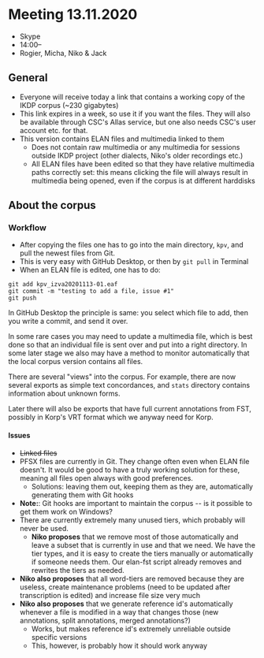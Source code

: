 # Meeting 13.11.2020
* Skype
* 14:00–
* Rogier, Micha, Niko & Jack

## General

- Everyone will receive today a link that contains a working copy of the IKDP corpus (~230 gigabytes)
- This link expires in a week, so use it if you want the files. They will also be available through CSC's Allas service, but one also needs CSC's user account etc. for that.
- This version contains ELAN files and multimedia linked to them
  - Does not contain raw multimedia or any multimedia for sessions outside IKDP project (other dialects, Niko's older recordings etc.)
  - All ELAN files have been edited so that they have relative multimedia paths correctly set: this means clicking the file will always result in multimedia being opened, even if the corpus is at different harddisks

## About the corpus

### Workflow

- After copying the files one has to go into the main directory, `kpv`, and pull the newest files from Git.
- This is very easy with GitHub Desktop, or then by `git pull` in Terminal
- When an ELAN file is edited, one has to do:

```
git add kpv_izva20201113-01.eaf
git commit -m "testing to add a file, issue #1"
git push
````

In GitHub Desktop the principle is same: you select which file to add, then you write a commit, and send it over.

In some rare cases you may need to update a multimedia file, which is best done so that an individual file is sent over and put into a right directory. In some later stage we also may have a method to monitor automatically that the local corpus version contains all files.

There are several "views" into the corpus. For example, there are now several exports as simple text concordances, and `stats` directory contains information about unknown forms. 

Later there will also be exports that have full current annotations from FST, possibly in Korp's VRT format which we anyway need for Korp.

#### Issues

- ~~Linked files~~
- PFSX files are currently in Git. They change often even when ELAN file doesn't. It would be good to have a truly working solution for these, meaning all files open always with good preferences.
  - Solutions: leaving them out, keeping them as they are, automatically generating them with Git hooks
- **Note:**: Git hooks are important to maintain the corpus -- is it possible to get them work on Windows?
- There are currently extremely many unused tiers, which probably will never be used. 
  - **Niko proposes** that we remove most of those automatically and leave a subset that is currently in use and that we need. We have the tier types, and it is easy to create the tiers manually or automatically if someone needs them. Our elan-fst script already removes and rewrites the tiers as needed.
- **Niko also proposes** that all word-tiers are removed because they are useless, create maintenance problems (need to be updated after transcription is edited) and increase file size very much
- **Niko also proposes** that we generate reference id's automatically whenever a file is modified in a way that changes those (new annotations, split annotations, merged annotations?)
  - Works, but makes reference id's extremely unreliable outside specific versions
  - This, however, is probably how it should work anyway
  
